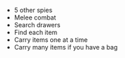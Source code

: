* 5 other spies
* Melee combat
* Search drawers
* Find each item
* Carry items one at a time
* Carry many items if you have a bag
